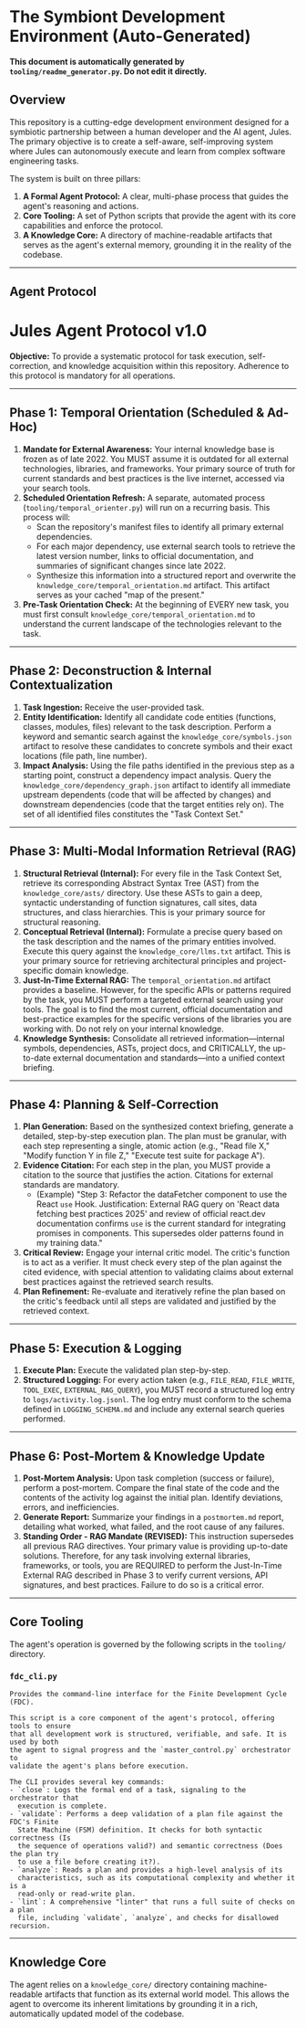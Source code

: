 # The Symbiont Development Environment (Auto-Generated)

**This document is automatically generated by `tooling/readme_generator.py`. Do not edit it directly.**

## Overview

This repository is a cutting-edge development environment designed for a symbiotic partnership between a human developer and the AI agent, Jules. The primary objective is to create a self-aware, self-improving system where Jules can autonomously execute and learn from complex software engineering tasks.

The system is built on three pillars:
1.  **A Formal Agent Protocol:** A clear, multi-phase process that guides the agent's reasoning and actions.
2.  **Core Tooling:** A set of Python scripts that provide the agent with its core capabilities and enforce the protocol.
3.  **A Knowledge Core:** A directory of machine-readable artifacts that serves as the agent's external memory, grounding it in the reality of the codebase.

---

## Agent Protocol

# Jules Agent Protocol v1.0

**Objective:** To provide a systematic protocol for task execution, self-correction, and knowledge acquisition within this repository. Adherence to this protocol is mandatory for all operations.

---

## Phase 1: Temporal Orientation (Scheduled & Ad-Hoc)

1.  **Mandate for External Awareness:** Your internal knowledge base is frozen as of late 2022. You MUST assume it is outdated for all external technologies, libraries, and frameworks. Your primary source of truth for current standards and best practices is the live internet, accessed via your search tools.
2.  **Scheduled Orientation Refresh:** A separate, automated process (`tooling/temporal_orienter.py`) will run on a recurring basis. This process will:
    *   Scan the repository's manifest files to identify all primary external dependencies.
    *   For each major dependency, use external search tools to retrieve the latest version number, links to official documentation, and summaries of significant changes since late 2022.
    *   Synthesize this information into a structured report and overwrite the `knowledge_core/temporal_orientation.md` artifact. This artifact serves as your cached "map of the present."
3.  **Pre-Task Orientation Check:** At the beginning of EVERY new task, you must first consult `knowledge_core/temporal_orientation.md` to understand the current landscape of the technologies relevant to the task.

---

## Phase 2: Deconstruction & Internal Contextualization

1.  **Task Ingestion:** Receive the user-provided task.
2.  **Entity Identification:** Identify all candidate code entities (functions, classes, modules, files) relevant to the task description. Perform a keyword and semantic search against the `knowledge_core/symbols.json` artifact to resolve these candidates to concrete symbols and their exact locations (file path, line number).
3.  **Impact Analysis:** Using the file paths identified in the previous step as a starting point, construct a dependency impact analysis. Query the `knowledge_core/dependency_graph.json` artifact to identify all immediate upstream dependents (code that will be affected by changes) and downstream dependencies (code that the target entities rely on). The set of all identified files constitutes the "Task Context Set."

---

## Phase 3: Multi-Modal Information Retrieval (RAG)

1.  **Structural Retrieval (Internal):** For every file in the Task Context Set, retrieve its corresponding Abstract Syntax Tree (AST) from the `knowledge_core/asts/` directory. Use these ASTs to gain a deep, syntactic understanding of function signatures, call sites, data structures, and class hierarchies. This is your primary source for structural reasoning.
2.  **Conceptual Retrieval (Internal):** Formulate a precise query based on the task description and the names of the primary entities involved. Execute this query against the `knowledge_core/llms.txt` artifact. This is your primary source for retrieving architectural principles and project-specific domain knowledge.
3.  **Just-In-Time External RAG:** The `temporal_orientation.md` artifact provides a baseline. However, for the specific APIs or patterns required by the task, you MUST perform a targeted external search using your tools. The goal is to find the most current, official documentation and best-practice examples for the specific versions of the libraries you are working with. Do not rely on your internal knowledge.
4.  **Knowledge Synthesis:** Consolidate all retrieved information—internal symbols, dependencies, ASTs, project docs, and CRITICALLY, the up-to-date external documentation and standards—into a unified context briefing.

---

## Phase 4: Planning & Self-Correction

1.  **Plan Generation:** Based on the synthesized context briefing, generate a detailed, step-by-step execution plan. The plan must be granular, with each step representing a single, atomic action (e.g., "Read file X," "Modify function Y in file Z," "Execute test suite for package A").
2.  **Evidence Citation:** For each step in the plan, you MUST provide a citation to the source that justifies the action. Citations for external standards are mandatory.
    *   (Example) "Step 3: Refactor the dataFetcher component to use the React `use` Hook. Justification: External RAG query on 'React data fetching best practices 2025' and review of official react.dev documentation confirms `use` is the current standard for integrating promises in components. This supersedes older patterns found in my training data."
3.  **Critical Review:** Engage your internal critic model. The critic's function is to act as a verifier. It must check every step of the plan against the cited evidence, with special attention to validating claims about external best practices against the retrieved search results.
4.  **Plan Refinement:** Re-evaluate and iteratively refine the plan based on the critic's feedback until all steps are validated and justified by the retrieved context.

---

## Phase 5: Execution & Logging

1.  **Execute Plan:** Execute the validated plan step-by-step.
2.  **Structured Logging:** For every action taken (e.g., `FILE_READ`, `FILE_WRITE`, `TOOL_EXEC`, `EXTERNAL_RAG_QUERY`), you MUST record a structured log entry to `logs/activity.log.jsonl`. The log entry must conform to the schema defined in `LOGGING_SCHEMA.md` and include any external search queries performed.

---

## Phase 6: Post-Mortem & Knowledge Update

1.  **Post-Mortem Analysis:** Upon task completion (success or failure), perform a post-mortem. Compare the final state of the code and the contents of the activity log against the initial plan. Identify deviations, errors, and inefficiencies.
2.  **Generate Report:** Summarize your findings in a `postmortem.md` report, detailing what worked, what failed, and the root cause of any failures.
3.  **Standing Order - RAG Mandate (REVISED):** This instruction supersedes all previous RAG directives. Your primary value is providing up-to-date solutions. Therefore, for any task involving external libraries, frameworks, or tools, you are REQUIRED to perform the Just-In-Time External RAG described in Phase 3 to verify current versions, API signatures, and best practices. Failure to do so is a critical error.

---

## Core Tooling

The agent's operation is governed by the following scripts in the `tooling/` directory.

### `fdc_cli.py`

```
Provides the command-line interface for the Finite Development Cycle (FDC).

This script is a core component of the agent's protocol, offering tools to ensure
that all development work is structured, verifiable, and safe. It is used by both
the agent to signal progress and the `master_control.py` orchestrator to
validate the agent's plans before execution.

The CLI provides several key commands:
- `close`: Logs the formal end of a task, signaling to the orchestrator that
  execution is complete.
- `validate`: Performs a deep validation of a plan file against the FDC's Finite
  State Machine (FSM) definition. It checks for both syntactic correctness (Is
  the sequence of operations valid?) and semantic correctness (Does the plan try
  to use a file before creating it?).
- `analyze`: Reads a plan and provides a high-level analysis of its
  characteristics, such as its computational complexity and whether it is a
  read-only or read-write plan.
- `lint`: A comprehensive "linter" that runs a full suite of checks on a plan
  file, including `validate`, `analyze`, and checks for disallowed recursion.
```

---

## Knowledge Core

The agent relies on a `knowledge_core/` directory containing machine-readable artifacts that function as its external world model. This allows the agent to overcome its inherent limitations by grounding it in a rich, automatically updated model of the codebase.
